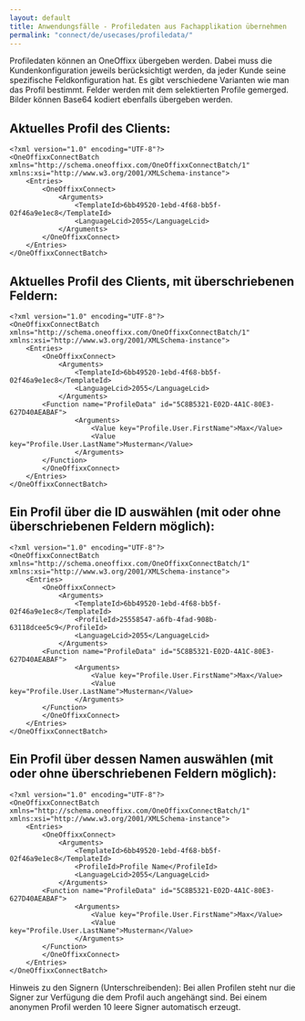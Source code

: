 ```yaml
---
layout: default
title: Anwendungsfälle - Profiledaten aus Fachapplikation übernehmen
permalink: "connect/de/usecases/profiledata/"
---
```


Profiledaten können an OneOffixx übergeben werden. Dabei muss die Kundenkonfiguration jeweils berücksichtigt werden, da jeder Kunde seine spezifische Feldkonfiguration hat.
Es gibt verschiedene Varianten wie man das Profil bestimmt. Felder werden mit dem selektierten Profile gemerged. Bilder können Base64 kodiert ebenfalls übergeben werden.

## Aktuelles Profil des Clients: 
    
    <?xml version="1.0" encoding="UTF-8"?>
    <OneOffixxConnectBatch xmlns="http://schema.oneoffixx.com/OneOffixxConnectBatch/1" xmlns:xsi="http://www.w3.org/2001/XMLSchema-instance">
    	<Entries>
    		<OneOffixxConnect>
    			<Arguments>
    				<TemplateId>6bb49520-1ebd-4f68-bb5f-02f46a9e1ec8</TemplateId>
    				<LanguageLcid>2055</LanguageLcid>
    			</Arguments>
    		</OneOffixxConnect>
    	</Entries>
    </OneOffixxConnectBatch>
 
## Aktuelles Profil des Clients, mit überschriebenen Feldern: 

    <?xml version="1.0" encoding="UTF-8"?>
    <OneOffixxConnectBatch xmlns="http://schema.oneoffixx.com/OneOffixxConnectBatch/1" xmlns:xsi="http://www.w3.org/2001/XMLSchema-instance">
    	<Entries>
    		<OneOffixxConnect>
    			<Arguments>
    				<TemplateId>6bb49520-1ebd-4f68-bb5f-02f46a9e1ec8</TemplateId>
    				<LanguageLcid>2055</LanguageLcid>
    			</Arguments>
    		<Function name="ProfileData" id="5C8B5321-E02D-4A1C-80E3-627D40AEABAF">
    				<Arguments>
    					<Value key="Profile.User.FirstName">Max</Value>
    					<Value key="Profile.User.LastName">Musterman</Value>
    				</Arguments>
    		</Function>
    		</OneOffixxConnect>
    	</Entries>
    </OneOffixxConnectBatch>

## Ein Profil über die ID auswählen (mit oder ohne überschriebenen Feldern möglich): 

    <?xml version="1.0" encoding="UTF-8"?>
    <OneOffixxConnectBatch xmlns="http://schema.oneoffixx.com/OneOffixxConnectBatch/1" xmlns:xsi="http://www.w3.org/2001/XMLSchema-instance">
    	<Entries>
    		<OneOffixxConnect>
    			<Arguments>
    				<TemplateId>6bb49520-1ebd-4f68-bb5f-02f46a9e1ec8</TemplateId>
    				<ProfileId>25558547-a6fb-4fad-908b-63118dcee5c9</ProfileId>
    				<LanguageLcid>2055</LanguageLcid>
    			</Arguments>			
    		<Function name="ProfileData" id="5C8B5321-E02D-4A1C-80E3-627D40AEABAF">
    				<Arguments>
    					<Value key="Profile.User.FirstName">Max</Value>
    					<Value key="Profile.User.LastName">Musterman</Value>
    				</Arguments>
    		</Function>
    		</OneOffixxConnect>
    	</Entries>
    </OneOffixxConnectBatch>

## Ein Profil über dessen Namen auswählen (mit oder ohne überschriebenen Feldern möglich): 

    <?xml version="1.0" encoding="UTF-8"?>
    <OneOffixxConnectBatch xmlns="http://schema.oneoffixx.com/OneOffixxConnectBatch/1" xmlns:xsi="http://www.w3.org/2001/XMLSchema-instance">
    	<Entries>
    		<OneOffixxConnect>
    			<Arguments>
    				<TemplateId>6bb49520-1ebd-4f68-bb5f-02f46a9e1ec8</TemplateId>
    				<ProfileId>Profile Name</ProfileId>
    				<LanguageLcid>2055</LanguageLcid>
    			</Arguments>			
    		<Function name="ProfileData" id="5C8B5321-E02D-4A1C-80E3-627D40AEABAF">
    				<Arguments>
    					<Value key="Profile.User.FirstName">Max</Value>
    					<Value key="Profile.User.LastName">Musterman</Value>
    				</Arguments>
    		</Function>
    		</OneOffixxConnect>
    	</Entries>
    </OneOffixxConnectBatch>

Hinweis zu den Signern (Unterschreibenden):
Bei allen Profilen steht nur die Signer zur Verfügung die dem Profil auch angehängt sind. Bei einem anonymen Profil werden 10 leere Signer automatisch erzeugt.
